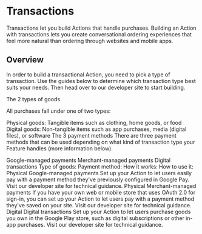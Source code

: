 # Transactions

Transactions let you build Actions that handle purchases. Building an Action
with transactions lets you create conversational ordering experiences that feel
more natural than ordering through websites and mobile apps.

## Overview

In order to build a transactional Action, you need to pick a type of
transaction. Use the guides below to determine which transaction type best suits
your needs. Then head over to our developer site to start building.

The 2 types of goods

All purchases fall under one of two types:

Physical goods: Tangible items such as clothing, home goods, or food
Digital goods: Non-tangible items such as app purchases, media (digital files), or software
The 3 payment methods
There are three payment methods that can be used depending on what kind of transaction type your Feature handles (more information below).

Google-managed payments
Merchant-managed payments
Digital transactions
Type of goods:	Payment method:	How it works:	How to use it:
Physical	Google-managed payments	Set up your Action to let users easily pay with a payment method they've previously configured in Google Pay.	Visit our developer site for technical guidance.
Physical	Merchant-managed payments	If you have your own web or mobile store that uses OAuth 2.0 for sign-in, you can set up your Action to let users pay with a payment method they've saved on your site.	Visit our developer site for technical guidance.
Digital	Digital transactions	Set up your Action to let users purchase goods you own in the Google Play store, such as digital subscriptions or other in-app purchases.	Visit our developer site for technical guidance.
